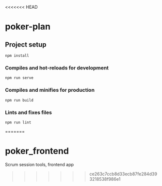 <<<<<<< HEAD
# poker-plan

## Project setup
```
npm install
```

### Compiles and hot-reloads for development
```
npm run serve
```

### Compiles and minifies for production
```
npm run build
```

### Lints and fixes files
```
npm run lint
```
=======
# poker_frontend
Scrum session tools, frontend app
>>>>>>> ce263c7ccb8d33ecb87fe284d393218538f986e1
